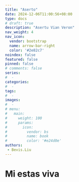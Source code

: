 ```yaml
---
title: "Aserto"
date: 2024-12-06T11:00:56+08:00
type: docs
# draft: true
description: "Asertu Vian Veron"
nav_weight: 4
nav_icon:
  vendor: bootstrap
  name: arrow-bar-right
  color: '#2e82c7'
noindex: false
featured: false
pinned: false
# comments: false
series:
#  - 
categories:
#  - 
tags:
#  - 
images:
#  - 
# menu:
#   main:
#     weight: 100
#     params:
#       icon:
#         vendor: bs
#         name: book
#         color: '#e24d0e'
authors:
 - Bevis.Liu
---
```



# Mi estas viva


